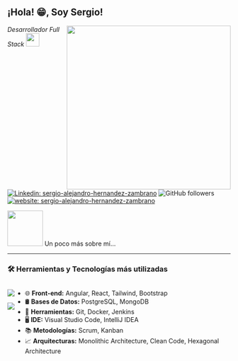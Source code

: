 <h2>¡Hola! 😁, Soy Sergio!</h2>
<img align='right' src="https://github-readme-stats.vercel.app/api/top-langs/?username=sahernandezz&layout=compact&theme=transparent" width="370">
<p><em>Desarrollador Full Stack <img src="https://media.giphy.com/media/WUlplcMpOCEmTGBtBW/giphy.gif" width="30"></em></p>

[![Linkedin: sergio-alejandro-hernandez-zambrano](https://img.shields.io/badge/-sergio-blue?style=flat-square&logo=Linkedin&logoColor=white&link=https://www.linkedin.com/in/sergio-alejandro-hernandez-zambrano/)](https://www.linkedin.com/in/sergio-alejandro-hernandez-zambrano/)
![GitHub followers](https://img.shields.io/github/followers/sahernandezz?label=Follow&style=social)
[![website: sergio-alejandro-hernandez-zambrano](https://img.shields.io/badge/website-000000?style=for-the-badge&logo=About.me&logoColor=white&link=https://sahernandezz.web.app/)](https://sahernandezz.web.app/)

<img src="https://media.giphy.com/media/VgCDAzcKvsR6OM0uWg/giphy.gif" width="80"> Un poco más sobre mí...

---

<h3>🛠️ Herramientas y Tecnologías más utilizadas</h3>

<div style="display: flex; justify-content: space-between;">
    <div>
  <p align="center">
    <img src="https://skillicons.dev/icons?i=angular,react,nextjs,tailwind,bootstrap,graphql,java,spring,postgres,mongodb" />
</p>

<p align="center">
    <img src="https://skillicons.dev/icons?i=idea,webstorm,git,docker,aws,jenkins" />
</p>
    </div>
    <div>
        <ul>
            <li>🌐 <strong>Front-end:</strong> Angular, React, Tailwind, Bootstrap</li>
            <li>🛢️ <strong>Bases de Datos:</strong> PostgreSQL, MongoDB</li>
            <li>🔧 <strong>Herramientas:</strong> Git, Docker, Jenkins</li>
            <li>🖥️ <strong>IDE:</strong> Visual Studio Code, IntelliJ IDEA</li>
            <li>📚 <strong>Metodologías:</strong> Scrum, Kanban</li>
            <li>📈 <strong>Arquitecturas:</strong> Monolithic Architecture, Clean Code, Hexagonal Architecture</li>
        </ul>
    </div>
</div>


